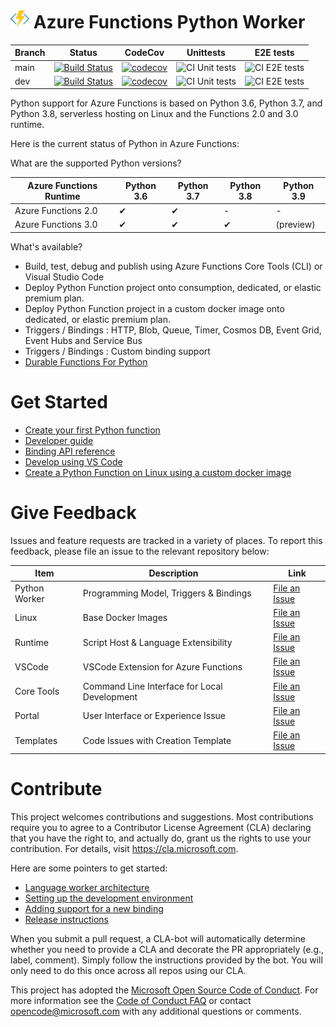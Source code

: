 # <img src="https://raw.githubusercontent.com/Azure/azure-functions-python-worker/dev/docs/Azure.Functions.svg" width = "30" alt="Functions Header Image - Lightning Logo"> Azure Functions Python Worker

| Branch | Status                                                                                                                                                                                                                                       | CodeCov                                                                                                                                                        | Unittests                                                                                                                  | E2E tests                                                                                                                |
|--------|----------------------------------------------------------------------------------------------------------------------------------------------------------------------------------------------------------------------------------------------|----------------------------------------------------------------------------------------------------------------------------------------------------------------|----------------------------------------------------------------------------------------------------------------------------|--------------------------------------------------------------------------------------------------------------------------|
| main   | [![Build Status](https://azfunc.visualstudio.com/Azure%20Functions/_apis/build/status/Azure.azure-functions-python-worker?branchName=main)](https://azfunc.visualstudio.com/Azure%20Functions/_build/latest?definitionId=57&branchName=main) | [![codecov](https://codecov.io/gh/Azure/azure-functions-python-worker/branch/main/graph/badge.svg)](https://codecov.io/gh/Azure/azure-functions-python-worker) | ![CI Unit tests](https://github.com/Azure/azure-functions-python-worker/workflows/CI%20Unit%20tests/badge.svg?branch=main) | ![CI E2E tests](https://github.com/Azure/azure-functions-python-worker/workflows/CI%20E2E%20tests/badge.svg?branch=main) |
| dev    | [![Build Status](https://azfunc.visualstudio.com/Azure%20Functions/_apis/build/status/Azure.azure-functions-python-worker?branchName=dev)](https://azfunc.visualstudio.com/Azure%20Functions/_build/latest?definitionId=57&branchName=dev)   | [![codecov](https://codecov.io/gh/Azure/azure-functions-python-worker/branch/dev/graph/badge.svg)](https://codecov.io/gh/Azure/azure-functions-python-worker)  | ![CI Unit tests](https://github.com/Azure/azure-functions-python-worker/workflows/CI%20Unit%20tests/badge.svg?branch=dev)  | ![CI E2E tests](https://github.com/Azure/azure-functions-python-worker/workflows/CI%20E2E%20tests/badge.svg?branch=dev)  |

Python support for Azure Functions is based on Python 3.6, Python 3.7, and Python 3.8, serverless hosting on Linux and the Functions 2.0 and 3.0 runtime.

Here is the current status of Python in Azure Functions:

What are the supported Python versions?

| Azure Functions Runtime | Python 3.6 | Python 3.7 | Python 3.8 | Python 3.9 |
|-------------------------|------------|------------|------------|------------|
| Azure Functions 2.0     | ✔          | ✔          | -          | -          |
| Azure Functions 3.0     | ✔          | ✔          | ✔          | (preview)  |

What's available?

- Build, test, debug and publish using Azure Functions Core Tools (CLI) or Visual Studio Code
- Deploy Python Function project onto consumption, dedicated, or elastic premium plan.
- Deploy Python Function project in a custom docker image onto dedicated, or elastic premium plan.
- Triggers / Bindings : HTTP, Blob, Queue, Timer, Cosmos DB, Event Grid, Event Hubs and Service Bus
- Triggers / Bindings : Custom binding support
- [Durable Functions For Python](https://github.com/Azure/azure-functions-durable-python)

# Get Started

- [Create your first Python function](https://docs.microsoft.com/en-us/azure/azure-functions/functions-create-first-function-python)
- [Developer guide](https://docs.microsoft.com/en-us/azure/azure-functions/functions-reference-python)
- [Binding API reference](https://docs.microsoft.com/en-us/python/api/azure-functions/azure.functions?view=azure-python)
- [Develop using VS Code](https://docs.microsoft.com/en-us/azure/azure-functions/functions-create-first-function-vs-code)
- [Create a Python Function on Linux using a custom docker image](https://docs.microsoft.com/en-us/azure/azure-functions/functions-create-function-linux-custom-image)

# Give Feedback

Issues and feature requests are tracked in a variety of places. To report this feedback, please file an issue to the relevant repository below:

| Item          | Description                                  | Link                                                                           |
|---------------|----------------------------------------------|--------------------------------------------------------------------------------|
| Python Worker | Programming Model, Triggers & Bindings       | [File an Issue](https://github.com/Azure/azure-functions-python-worker/issues) |
| Linux         | Base Docker Images                           | [File an Issue](https://github.com/Azure/azure-functions-docker/issues)        |
| Runtime       | Script Host & Language Extensibility         | [File an Issue](https://github.com/Azure/azure-functions-host/issues)          |
| VSCode        | VSCode Extension for Azure Functions         | [File an Issue](https://github.com/microsoft/vscode-azurefunctions/issues)     |
| Core Tools    | Command Line Interface for Local Development | [File an Issue](https://github.com/Azure/azure-functions-core-tools/issues)    |
| Portal        | User Interface or Experience Issue           | [File an Issue](https://github.com/azure/azure-functions-ux/issues)            |
| Templates     | Code Issues with Creation Template           | [File an Issue](https://github.com/Azure/azure-functions-templates/issues)     |

# Contribute

This project welcomes contributions and suggestions.  Most contributions require you to agree to a
Contributor License Agreement (CLA) declaring that you have the right to, and actually do, grant us
the rights to use your contribution. For details, visit https://cla.microsoft.com.

Here are some pointers to get started:

- [Language worker architecture](https://github.com/Azure/azure-functions-python-worker/wiki/Worker-Architecture)
- [Setting up the development environment](https://github.com/Azure/azure-functions-python-worker/wiki/Contributor-Guide)
- [Adding support for a new binding](https://github.com/Azure/azure-functions-python-worker/wiki/Adding-support-for-a-new-binding-type)
- [Release instructions](https://github.com/Azure/azure-functions-python-worker/wiki/Release-Instructions)

When you submit a pull request, a CLA-bot will automatically determine whether you need to provide
a CLA and decorate the PR appropriately (e.g., label, comment). Simply follow the instructions
provided by the bot. You will only need to do this once across all repos using our CLA.

This project has adopted the [Microsoft Open Source Code of Conduct](https://opensource.microsoft.com/codeofconduct/).
For more information see the [Code of Conduct FAQ](https://opensource.microsoft.com/codeofconduct/faq/) or
contact [opencode@microsoft.com](mailto:opencode@microsoft.com) with any additional questions or comments.
